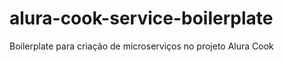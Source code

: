 # alura-cook-service-boilerplate
Boilerplate para criação de microserviços no projeto Alura Cook 
 
